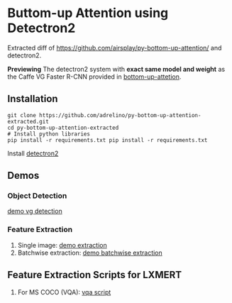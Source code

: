 # Buttom-up Attention using Detectron2

Extracted diff of https://github.com/airsplay/py-bottom-up-attention/ and detectron2.

**Previewing**
The detectron2 system with **exact same model and weight** as the Caffe VG Faster R-CNN provided in [bottom-up-attetion](https://github.com/peteanderson80/bottom-up-attention).

## Installation
```
git clone https://github.com/adrelino/py-bottom-up-attention-extracted.git
cd py-bottom-up-attention-extracted
# Install python libraries
pip install -r requirements.txt	pip install -r requirements.txt
```

Install [detectron2](https://github.com/facebookresearch/detectron2.git)

## Demos

### Object Detection
[demo vg detection](demo/demo_vg_detection.ipynb)

### Feature Extraction 
1. Single image: [demo extraction](demo/demo_feature_extraction.ipynb)
2. Batchwise extraction: [demo batchwise extraction](demo/demo_batchwise_feature_extraction.ipynb)

## Feature Extraction Scripts for LXMERT
1. For MS COCO (VQA): [vqa script](demo/detectron2_mscoco_proposal_maxnms.py)